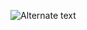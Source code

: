 ![Alternate text](https://raw.githubusercontent.com/Ramish9000/Wardrobe_Fairy/master/frontend/css/images/Website_1.png)
